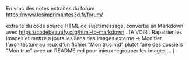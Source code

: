 
En vrac des notes extraites du forum https://www.lesimprimantes3d.fr/forum/



extraite du code source HTML de sujet/message,  convertie en Markdown avec https://codebeautify.org/html-to-markdown .
(A VOIR : Rapatrier les images et mettre a jours les liens des images externe -> Modifier l'architecture au lieux d'un fichier "Mon truc.md" plutot faire des dossiers "Mon truc" avec un README.md pour mieux regrouper les images ... )

